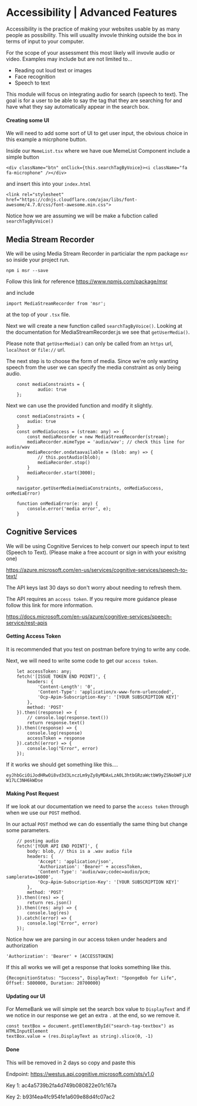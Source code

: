 # Accessibility | Advanced Features

Accessibility is the practice of making your websites usable by as many people as possibility. This will usuallty invovle thinking outside the box in terms of input to your computer. 

For the scope of your assessment this most likely will invovle audio or video. Examples may include but are not limited to...
* Reading out loud text or images
* Face recognition
* Speech to text

This module will focus on integrating audio for search (speech to text). The goal is for a user to be able to say the tag that they are searching for and have what they say automatically appear in the search box.


#### Creating some UI
We will need to add some sort of UI to get user input, the obvious choice in this example a micrphone button.

Inside our `MemeList.tsx` where we have oue MemeList Component include a simple button

```
<div className="btn" onClick={this.searchTagByVoice}><i className="fa fa-microphone" /></div>
```

and insert this into your `index.html`
```
<link rel="stylesheet" href="https://cdnjs.cloudflare.com/ajax/libs/font-awesome/4.7.0/css/font-awesome.min.css">
```

Notice how we are assuming we will be make a fubction called `searchTagByVoice()`

## Media Stream Recorder
We will be using Media Stream Recorder in particialar the npm package `msr` so inside your project run.
```
npm i msr --save
```

Follow this link for reference https://www.npmjs.com/package/msr

and include 
```
import MediaStreamRecorder from 'msr';
```
 at the top of your `.tsx` file.


Next we will create a new function called `searchTagByVoice()`. Looking at the documentation for MediaStreamRecorder.js we see that `getUserMedia()`.

Please note that `getUserMedia()` can only be called from an `https` url, `localhost` or `file://` url.

The next step is to choose the form of media. Since we're only wanting speech from the user we can specify the media constraint as only being audio.

```
    const mediaConstraints = {
            audio: true
    };
```
Next we can use the provided function and modify it slightly.

```
    const mediaConstraints = {
        audio: true
    }
    const onMediaSuccess = (stream: any) => {
        const mediaRecorder = new MediaStreamRecorder(stream);
        mediaRecorder.mimeType = 'audio/wav'; // check this line for audio/wav
        mediaRecorder.ondataavailable = (blob: any) => {
            // this.postAudio(blob);
            mediaRecorder.stop()
        }
        mediaRecorder.start(3000);
    }

    navigator.getUserMedia(mediaConstraints, onMediaSuccess, onMediaError)

    function onMediaError(e: any) {
        console.error('media error', e);
    }

```

## Cognitive Services
We will be using Cognitive Services to help convert our speech input to text (Speech to Text). (Please make a free account or sign in with your exisitng one)

https://azure.microsoft.com/en-us/services/cognitive-services/speech-to-text/

The API keys last 30 days so don't worry about needing to refresh them.

The API requires an `access token`. If you require more guidance please follow this link for more information.

https://docs.microsoft.com/en-us/azure/cognitive-services/speech-service/rest-apis


#### Getting Access Token

It is recommended that you test on postman before trying to write any code.

Next, we will need to write some code to get our `access token`.

```
    let accessToken: any;
    fetch('[ISSUE TOKEN END POINT]', {
        headers: {
            'Content-Length': '0',
            'Content-Type': 'application/x-www-form-urlencoded',
            'Ocp-Apim-Subscription-Key': '[YOUR SUBSCRIPTION KEY]'
        },
        method: 'POST'
    }).then((response) => {
        // console.log(response.text())
        return response.text()
    }).then((response) => {
        console.log(response)
        accessToken = response
    }).catch((error) => {
        console.log("Error", error)
    });
```

If it works we should get something like this....
```
eyJhbGciOiJodHRwOi8vd3d3LnczLm9yZy8yMDAxLzA0L3htbGRzaWctbW9yZSNobWFjLXNoYTI1NiIsInR5cCI6IkpXVCJ9.eyJpc3MiOiJ1cm46bXMuY29nbml0aXZlc2VydmljZXMiLCJleHAiOiIxNTQyNDg3ODI4IiwicmVnaW9uIjoid2VzdHVzIiwic3Vic2NyaXB0aW9uLWlkIjoiOWNjYjI2NGFmYjJlNDkzNjhmZDRiNTIzNGY1ZTFlYTUiLCJwcm9kdWN0LWlkIjoiU3BlZWNoU2VydmljZXMuRnJlZSIsImNvZ25pdGl2ZS1zZXJ2aWNlcy1lbmRwb2ludCI6Imh0dHBzOi8vYXBpLmNvZ25pdGl2ZS5taWNyb3NvZnQuY29tL2ludGVybmFsL3YxLjAvIiwiYXp1cmUtcmVzb3VyY2UtaWQiOiIiLCJzY29wZSI6InNwZWVjaHNlcnZpY2VzIiwiYXVkIjoidXJuOm1zLnNwZWVjaHNlcnZpY2VzLndlc3R1cyJ9.J088EkYXUHgW3EH7shOFTWUuMWKcS-W17LC3NH6kWDse
```

#### Making Post Request

If we look at our documentation we need to parse the `access token` through when we use our `POST` method.

In our actual `POST` method we can do essentially the same thing but change some parameters.

```
    // posting audio
    fetch('[YOUR API END POINT]', {
        body: blob, // this is a .wav audio file    
        headers: {
            'Accept': 'application/json',
            'Authorization': 'Bearer' + accessToken,
            'Content-Type': 'audio/wav;codec=audio/pcm; samplerate=16000',
            'Ocp-Apim-Subscription-Key': '[YOUR SUBSCRIPTION KEY]'
        },    
        method: 'POST'
    }).then((res) => {
        return res.json()
    }).then((res: any) => {
        console.log(res)
    }).catch((error) => {
        console.log("Error", error)
    });

```

Notice how we are parsing in our access token under headers and authorization
```
'Authorization': 'Bearer' + [ACCESSTOKEN]
```

If this all works we will get a response that looks something like this.
```
{RecognitionStatus: "Success", DisplayText: "SpongeBob for Life", Offset: 5800000, Duration: 20700000}
```

#### Updating our UI
For MemeBank we will simple set the search box value to `DisplayText` and if we notice in our response we get an extra `.` at the end, so we remove it.


```
const textBox = document.getElementById("search-tag-textbox") as HTMLInputElement
textBox.value = (res.DisplayText as string).slice(0, -1)
```

#### Done

This will be removed in 2 days so copy and paste this

Endpoint: https://westus.api.cognitive.microsoft.com/sts/v1.0

Key 1: ac4a5739b2fa4d749b080822e01c167a

Key 2: b93f4ea4fc954fe1a609e88d4fc07ac2

